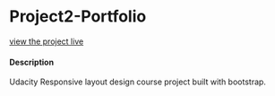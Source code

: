 # Project2-Portfolio

[view the project live](http://nazanin1369.github.io/Project2-Portfolio/)

#### Description

Udacity Responsive layout design course project built with bootstrap.
